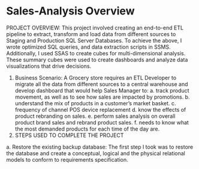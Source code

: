 # Sales-Analysis Overview 
PROJECT OVERVIEW: This project involved creating an end-to-end ETL pipeline to extract, transform and load data from different sources to Staging and Production SQL Server Databases. To achieve the above, I wrote optimized SQL queries, and data extraction scripts in SSMS. Additionally, I used SSAS to create cubes for multi-dimensional analysis. These summary cubes were used to create dashboards and analyze data visualizations that drive decisions.
1. Business Scenario: A Grocery store requires an ETL Developer to migrate all the data from different sources to a central warehouse and develop dashboard that would help Sales Manager to:
a.	track product movement, as well as to see how sales are impacted by promotions.
b.	understand the mix of products in a customer’s market basket.
c. 	frequency of channel POS device replacement
d.	know the effects of product rebranding on sales.
e. 	perform sales analysis on overall product brand sales and rebrand product sales.
f.	needs to know what the most demanded products for each time of the day are.
2. STEPS USED TO COMPLETE THE PROJECT

a. Restore the existing backup database:
The first step I took was to restore the database and create a conceptual, logical and the physical relational models to conform to requirements specification.

